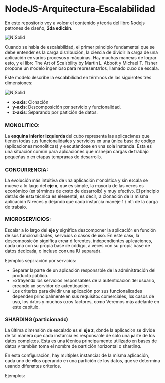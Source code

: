 # NodeJS-Arquitectura-Escalabilidad

En este repositorio voy a volcar el contenido y teoria del libro Nodejs patrones de diseño, **2da edición**.

![N|Solid](http://damiancipolat.com/webFiles/portada-libro-node-1.png)

Cuando se habla de escalabilidad, el primer principio fundamental que se debe entender es la carga distribución, la ciencia de dividir la carga de una aplicación en varios procesos y máquinas. Hay muchas maneras de lograr esto, y el libro The Art of Scalability by Martin
L. Abbott y Michael T. Fisher propone un modelo ingenioso para representarlos, llamado cubo de escala.

Este modelo describe la escalabilidad en términos de las siguientes tres dimensiones:

![N|Solid](http://damiancipolat.com/webFiles/arq-esq-node.png)

- **x-axis**: Clonación
- **y-axis**: Descomposición por servicio y funcionalidad.
- **z-axis**: Separando por partición de datos.

### MONOLITICO:
La **esquina inferior izquierda** del cubo representa las aplicaciones que tienen todas sus funcionalidades y servicios en una única base de código (aplicaciones monolíticas) y ejecutándose en una sola instancia. Esta es una situación común para aplicaciones que manejan cargas de trabajo pequeñas o en etapas tempranas de desarrollo.

### CONCURRENCIA:
La evolución más intuitiva de una aplicación monolítica y sin escala se mueve a lo largo del **eje x**, que es simple, la mayoría de las veces es económico (en términos de costo de desarrollo) y muy efectivo. El principio detrás de esta técnica es elemental, es decir, la clonación de la misma aplicación N veces y dejando que cada instancia maneje 1 / nth de la carga de trabajo.

### MICROSERVICIOS:
Escalar a lo largo del **eje y** significa descomponer la aplicación en función de sus funcionalidades, servicios o casos de uso. En este caso, la descomposición significa crear diferentes, independientes aplicaciones, cada una con su propia base de código, a veces con su propia base de datos dedicada, o incluso con una IU separada.

Ejemplos separación por servicios:
- Separar la parte de un aplicación responsable de la administración del producto público.
- Extrayendo los servicios responsables de la autenticación del usuario, creando un servidor de autenticación.
- Los criterios para dividir una aplicación por sus funcionalidades dependen principalmente en sus requisitos comerciales, los casos de uso, los datos y muchos otros factores, como Veremos más adelante en este capítulo. 

### SHARDING (particionado)
La última dimensión de escalado es el **eje z**, donde la aplicación se divide de tal manera que cada instancia es responsable de solo una parte de los datos completos. Esta es una técnica principalmente utilizado en bases de datos y también toma el nombre de partición horizontal o sharding. 

En esta configuración, hay múltiples instancias de la misma aplicación, cada uno de ellos operando en una partición de los datos, que se determina usando diferentes criterios.

Ejemplos:




